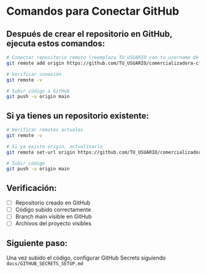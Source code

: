 # Comandos para Conectar GitHub

## Después de crear el repositorio en GitHub, ejecuta estos comandos:

```bash
# Conectar repositorio remoto (reemplaza TU_USUARIO con tu username de GitHub)
git remote add origin https://github.com/TU_USUARIO/comercializadora-cf.git

# Verificar conexión
git remote -v

# Subir código a GitHub
git push -u origin main
```

## Si ya tienes un repositorio existente:
```bash
# Verificar remotes actuales
git remote -v

# Si ya existe origin, actualizarlo
git remote set-url origin https://github.com/TU_USUARIO/comercializadora-cf.git

# Subir código
git push -u origin main
```

## Verificación:
- [ ] Repositorio creado en GitHub
- [ ] Código subido correctamente
- [ ] Branch main visible en GitHub
- [ ] Archivos del proyecto visibles

## Siguiente paso:
Una vez subido el código, configurar GitHub Secrets siguiendo `docs/GITHUB_SECRETS_SETUP.md`
